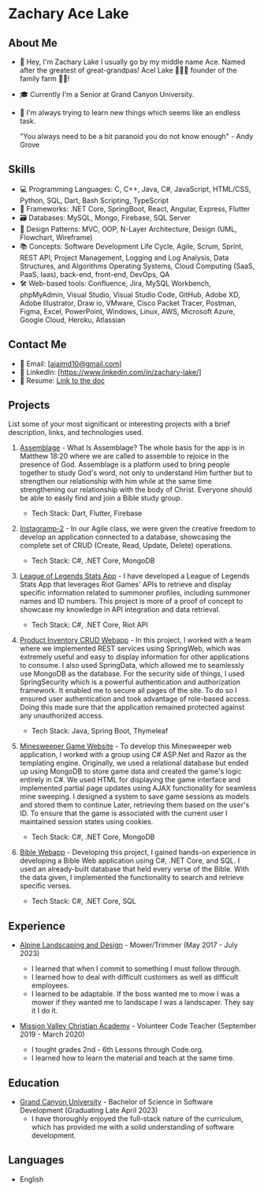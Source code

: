 # Zachary Ace Lake

## About Me

- 👋 Hey, I'm Zachary Lake I usually go by my middle name Ace. Named after the greatest of great-grandpas! Acel Lake 👨🏽‍🌾 founder of the family farm 🚜🥔!
- 🎓 Currently I'm a Senior at Grand Canyon University.
- 🌱 I'm always trying to learn new things which seems like an endless task.
  
     "You always need to be a bit paranoid you do not know enough" - Andy Grove

## Skills

- 💻 Programming Languages: C, C++, Java, C#, JavaScript, HTML/CSS, Python, SQL, Dart, Bash Scripting, TypeScript
- 🧱 Frameworks: .NET Core, SpringBoot, React, Angular, Express, Flutter
- 🗃️ Databases: MySQL, Mongo, Firebase, SQL Server
- 📔 Design Patterns: MVC, OOP, N-Layer Architecture, Design (UML, Flowchart, Wireframe)
- 📚 Concepts: Software Development Life Cycle, Agile, Scrum, Sprint, REST API, Project Management, Logging and Log Analysis, Data Structures, and Algorithms
               Operating Systems, Cloud Computing (SaaS, PaaS, Iaas), back-end, front-end, DevOps, QA
- 🛠️ Web-based tools: Confluence, Jira, MySQL Workbench, phpMyAdmin, Visual Studio, Visual Studio Code, GitHub, Adobe XD, Adobe Illustrator, Draw io, VMware, Cisco Packet Tracer, Postman, Figma, Excel, PowerPoint, Windows, Linux, AWS, Microsoft Azure, Google Cloud, 
     Heroku, Atlassian

## Contact Me

- 📧 Email: [ajajmd10@gmail.com]
- 💼 LinkedIn: [https://www.linkedin.com/in/zachary-lake/]
- 📃 Resume: [Link to the doc](https://github.com/AceLake/AceLake/files/14157977/Zachary.Lake.-.Resume.docx)

## Projects

List some of your most significant or interesting projects with a brief description, links, and technologies used.

1. [Assemblage](https://github.com/AceLake/Assemblage-Flutter) - What Is Assemblage? The whole basis for the app is in Matthew 18:20 where we are called to assemble to rejoice in the presence of God. Assemblage is a platform used to bring people together to study God's word, not only to understand Him further but to strengthen our relationship with him while at the same time strengthening our relationship with the body of Christ. Everyone should be able to easily find and join a Bible study group.
   - Tech Stack: Dart, Flutter, Firebase

2. [Instagramp-2](https://github.com/AceLake/Instagramp-2) - In our Agile class, we were given the creative freedom to develop an application connected to a database, showcasing the complete set of CRUD (Create, Read, Update, Delete) operations.

   - Tech Stack: C#, .NET Core, MongoDB

2. [League of Legends Stats App](https://github.com/AceLake/League-Info-app) - I have developed a League of Legends Stats App that leverages Riot Games' APIs to retrieve and display specific information related to summoner profiles, including summoner names and ID numbers. This project is more of a proof of concept to showcase my knowledge in API integration and data retrieval.

   - Tech Stack: C#, .NET Core, Riot API

3. [Product Inventory CRUD Webapp](https://github.com/Longsleevesz/CST-339-asignment) - In this project, I worked with a team where we implemented REST services using SpringWeb, which was extremely useful and easy to display information for other applications to consume. I also used SpringData, which allowed me to seamlessly use MongoDB as the database. For the security side of things, I used SpringSecurity which is a powerful authentication and authorization framework. It enabled me to secure all pages of the site. To do so I ensured user authentication and took advantage of role-based access. Doing this made sure that the application remained protected against any unauthorized access.

   - Tech Stack: Java, Spring Boot, Thymeleaf

4. [Minesweeper Game Website](https://github.com/Jugooch/Milestone-CST350) - To develop this Minesweeper web application, I worked with a group using C# ASP.Net and Razor as the templating engine. Originally, we used a relational database but ended up using MongoDB to store game data and created the game's logic entirely in C#. We used HTML for displaying the game interface and implemented partial page updates using AJAX functionality for seamless mine sweeping. I designed a system to save game sessions as models and stored them to continue Later, retrieving them based on the user's ID. To ensure that the game is associated with the current user I maintained session states using cookies.

   - Tech Stack: C#, .NET Core, MongoDB  

5. [Bible Webapp](https://github.com/AceLake/BibleAppKJV) - Developing this project, I gained hands-on experience in developing a Bible Web application using C#, .NET Core, and SQL. I used an already-built database that held every verse of the Bible. With the data given, I implemented the functionality to search and retrieve specific verses.

   - Tech Stack: C#, .NET Core, SQL


## Experience

- [Alpine Landscaping and Design](https://www.alpinedesignsmt.com/) - Mower/Trimmer (May 2017 - July 2023)
  - I learned that when I commit to something I must follow through.
  - I learned how to deal with difficult customers as well as difficult employees.
  - I learned to be adaptable. If the boss wanted me to mow I was a mower if they wanted me to landscape I was a landscaper. They say it I do it.

- [Mission Valley Christian Academy](https://mvcapolson.org/) - Volunteer Code Teacher (September 2019 - March 2020)
  - I tought grades 2nd - 6th Lessons through Code.org.
  - I learned how to learn the material and teach at the same time.

## Education

- [Grand Canyon University](https://www.gcu.edu/) - Bachelor of Science in Software Development (Graduating Late April 2023)
  - I have thoroughly enjoyed the full-stack nature of the curriculum, which has provided me with a solid understanding of software development.


## Languages

- English

